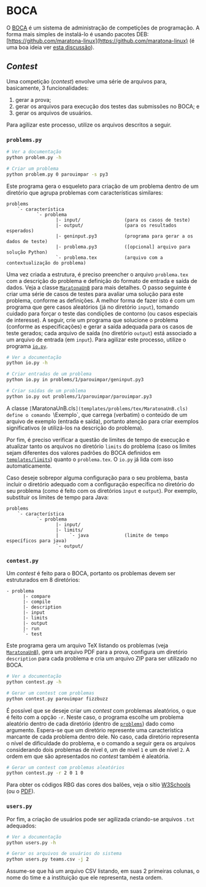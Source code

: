 # BOCA #

O [BOCA](http://www.ime.usp.br/~cassio/boca/) é um sistema de administração de competições de programação. A forma mais simples de instalá-lo é usando pacotes DEB: [https://github.com/maratona-linux](https://github.com/maratona-linux) (é uma boa ideia ver [esta discussão](https://groups.google.com/forum/#!msg/boca-users/W2x3lRivUWs/F-S9CIrjAQAJ)).

## _Contest_ ##

Uma competição (_contest_) envolve uma série de arquivos para, basicamente, 3 funcionalidades:

1. gerar a prova;
2. gerar os arquivos para execução dos testes das submissões no BOCA; e
3. gerar os arquivos de usuários.

Para agilizar este processo, utilize os arquivos descritos a seguir.

### `problems.py` ###

```bash
# Ver a documentação
python problem.py -h

# Criar um problema
python problem.py 0 parouimpar -s py3
```

Este programa gera o esqueleto para criação de um problema dentro de um diretório que agrupa problemas com características similares:

```
problems
    `- característica
           `- problema
                  |- input/                (para os casos de teste)
                  |- output/               (para os resultados esperados)
                  |- geninput.py3          (programa para gerar a os dados de teste)
                  |- problema.py3          ([opcional] arquivo para solução Python)
                  `- problema.tex          (arquivo com a contextualização do problema)
```
Uma vez criada a estrutura, é preciso preencher o arquivo `problema.tex` com a descrição do problema e definição do formato de entrada e saída de dados. Veja a classe [`MaratonaUnB`](templates/problems/tex/MaratonaUnB.cls) para mais detalhes. O passo seguinte é criar uma série de casos de testes para avaliar uma solução para este problema, conforme as definições. A melhor forma de fazer isto é com um programa que gere casos aleatórios (já no diretório `input`), tomando cuidado para forçar o teste das condições de contorno (ou casos especiais de interesse). A seguir, crie um programa que solucione o problema (conforme as especificações) e gerar a saída adequada para os casos de teste gerados; cada arquivo de saída (no diretório `output`) está associado a um arquivo de entrada (em `input`). Para agilizar este processo, utilize o programa [`io.py`](io.py).

```bash
# Ver a documentação
python io.py -h

# Criar entradas de um problema
python io.py in problems/1/parouimpar/geninput.py3

# Criar saídas de um problema
python io.py out problems/1/parouimpar/parouimpar.py3
```

A classe `[`MaratonaUnB.cls`](templates/problems/tex/MaratonaUnB.cls) define o comando `\Exemplo`, que carrega (verbatim) o conteúdo de um arquivo de exemplo (entrada e saída), portanto atenção para criar exemplos significativos (e utilizá-los na descrição do problema).

Por fim, é preciso verificar a questão de limites de tempo de execução e atualizar tanto os arquivos no diretório `limits` do problema (caso os limites sejam diferentes dos valores padrões do BOCA definidos em [`templates/limits`](templates/limits)) quanto o `problema.tex`. O `io.py` já lida com isso automaticamente.

Caso deseje sobrepor alguma configuração para o seu problema, basta incluir o diretório adequado com a configuração específica no diretório do seu problema (como é feito com os diretórios `ìnput` e `output`). Por exemplo, substituir os limites de tempo para Java:

```
problems
    `- característica
           `- problema
                  |- input/
                  |- limits/
                  |    `- java             (limite de tempo específicos para java)
                  `- output/
```

### `contest.py` ###

Um _contest_ é feito para o BOCA, portanto os problemas devem ser estruturados em 8 diretórios:

```
- problema
      |- compare
      |- compile
      |- description
      |- input
      |- limits
      |- output
      |- run
      `- test
```

Este programa gera um arquivo TeX listando os problemas (veja [`MaratonaUnB`](templates/problems/tex/MaratonaUnB.cls)), gera um arquivo PDF para a prova, configura um diretório `description` para cada problema e cria um arquivo ZIP para ser utilizado no BOCA.

```bash
# Ver a documentação
python contest.py -h

# Gerar um contest com problemas
python contest.py parouimpar fizzbuzz
```

É possível que se deseje criar um _contest_ com problemas aleatórios, o que é feito com a opção `-r`. Neste caso, o programa escolhe um problema aleatório dentro de cada diretório (dentro de [`problems`](problems)) dado como argumento. Espera-se que um diretório represente uma característica marcante de cada problema dentro dele. No caso, cada diretório representa o nível de dificuldade do problema, e o comando a seguir gera os arquivos considerando dois problemas de nível `0`, um de nível `1` e um de nível `2`. A ordem em que são apresentados no _contest_ também é aleatória.

```bash
# Gerar um contest com problemas aleatórios
python contest.py -r 2 0 1 0
```

Para obter os códigos RBG das cores dos balões, veja o sítio [W3Schools](http://www.w3schools.com/colors/colors_hex.asp) (ou o [PDF](doc/balloon_colors.pdf)).


### `users.py` ###

Por fim, a criação de usuários pode ser agilizada criando-se arquivos `.txt` adequados:

```bash
# Ver a documentação
python users.py -h

# Gerar os arquivos de usuários do sistema
python users.py teams.csv -j 2
```

Assume-se que há um arquivo CSV listando, em suas 2 primeiras colunas, o nome do time e a instituição que ele representa, nesta ordem.
